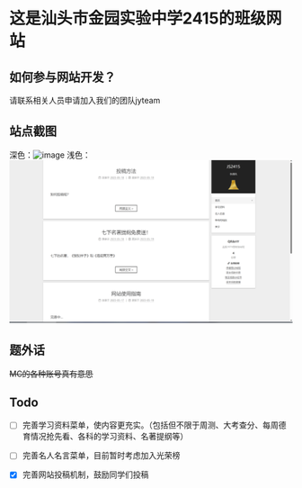 # **这是汕头市金园实验中学2415的班级网站**



## 如何参与网站开发？
请联系相关人员申请加入我们的团队jyteam

## 站点截图
深色：![image](https://github.com/66622a/js2415-last/assets/71886213/334d8998-58f6-4368-9309-903da1a2eb9d)
浅色：![image](https://github.com/66622a/js2415-last/blob/main/1684506777681.jpg)


## 题外话
~~MC的各种账号真有意思~~


## Todo
- [ ] 完善学习资料菜单，使内容更充实。（包括但不限于周测、大考查分、每周德育情况抢先看、各科的学习资料、名著提纲等）

- [ ] 完善名人名言菜单，目前暂时考虑加入光荣榜

- [x] 完善网站投稿机制，鼓励同学们投稿

